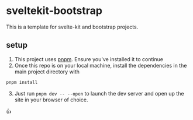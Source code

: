 # sveltekit-bootstrap

This is a template for svelte-kit and bootstrap projects.

## setup

1. This project uses [pnpm](https://pnpm.io/). Ensure you've installed it to continue
2. Once this repo is on your local machine, install the dependencies in the main project directory with

```sh
pnpm install
```

3. Just run `pnpm dev -- --open` to launch the dev server and open up the site in your browser of choice.

👍
